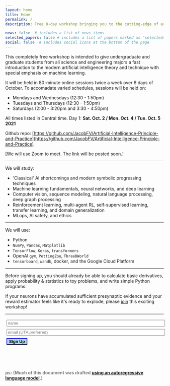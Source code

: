```yaml
---
layout: home
title: Home
permalink: /
description: Free 8-day workshop bringing you to the cutting-edge of artificial intelligence theory and technique!

news: false  # includes a list of news items
selected_papers: false # includes a list of papers marked as "selected={true}"
social: false  # includes social icons at the bottom of the page
---
```


This completely free workshop is intended to give undergraduate and graduate students from all science and engineering majors a fast introduction to the modern artificial intelligence theory and technique with special emphasis on machine learning. 

It will be held in 80-minute online sessions twice a week over 8 days of October. To accomadate varied schedules, sessions will be held on:

- Mondays and Wednesdays (12:30 - 1:50pm)</br>
- Tuesdays and Thursdays (12:30 - 1:50pm)</br>
- Saturdays (2:00 - 3:20pm and 3:30 - 4:50pm)

All times listed in Central time. Day 1: **Sat. Oct. 2 / Mon. Oct. 4 / Tue. Oct. 5 2021**

Github repo: [https://github.com/JacobFV/Artificial-Intelligence-Principle-and-Practice](https://github.com/JacobFV/Artificial-Intelligence-Principle-and-Practice)

\[We will use Zoom to meet. The link will be posted soon.\]

---

We will study:

 - 'Classical' AI shortcomings and modern symbolic progressing techniques </br>
 - Machine learning fundamentals, neural networks, and deep learning </br>
 - Computer vision, sequence modeling, natural language processing, deep graph processing </br>
 - Reinforcement learning, multi-agent RL, self-supervised learning, transfer learning, and domain generalization </br>
 - MLops, AI safety, and ethics </br>

---

We will use:

 - Python </br>
 - `NumPy`, `Pandas`, `Matplotlib` </br>
 - `TensorFlow`, `Keras`,  `transformers` </br>
 - OpenAI `gym`, `PettingZoo`, `ThreeDWorld` </br>
 - `tensorboard`, `wandb`, docker, and the Google Cloud Platform </br>

---

Before signing up, you should already be able to calculate basic derivatives, apply probability & statistics to toy problems, and write simple Python programs. 

If your neurons have accumulated sufficient presynaptic evidence and your reward estimator feels like it's ready to explode, please [join](https://jacobfv.github.io/Artificial-Intelligence-Principle-and-Practice/#signup) this exciting workshop!

---

<form id="signup">
    <div id="beforeSignup">
        <input type="hidden" name="accessKey" value="0d04c522-1740-4f6c-aa50-ecc292a089bc">
        <input type="text" style="width: 100%; margin: 3pt;" name="name" placeholder="name" > <br>
        <input type="text" style="width: 100%; margin: 3pt;" name="email" placeholder="email (UTA preferred)"> <br>
        <input type="submit" value="Sign Up" class="highlightButton" style="font-weight: 800; border-color: darkblue; background-color: lightblue; margin: 3pt;" />
        <!-- If we receive data in this field submission will be ignored -->
        <input type="text" name="honeypot" style="display: none;">
    </div>
    <div id="afterSignup" style="max-height: 0; opacity: 0">
        <p id="welcomeMessage">I look foreward to seeing you!</p>
    </div>
</form>
<script>
$('#signup').submit(function(e){
    e.preventDefault();
    $.ajax({
        url: 'https://api.staticforms.xyz/submit',
        type: 'post',
        data:$('#signup').serialize(),
        success:function(){
            // form submitted successfully
            $("#beforeSignup").animate({
                "max-height": 0,
                opacity: 0
            }, 1000);
            $("#afterSignup").animate({
                "max-height": 10000,
                opacity: 1
            }, 1000);
        }
    });
});
</script>

<br><br>

<span style="color:grey"><b>ps: (Much of this document was drafted [using an autoregressive language model](https://copilot.github.com/).)</b></span>